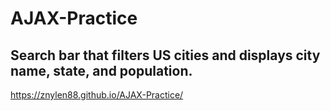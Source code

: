 # AJAX-Practice
## Search bar that filters US cities and displays city name, state, and population.
https://znylen88.github.io/AJAX-Practice/
